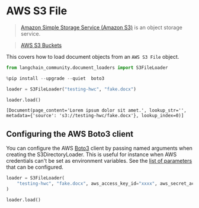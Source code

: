# AWS S3 File

>[Amazon Simple Storage Service (Amazon S3)](https://docs.aws.amazon.com/AmazonS3/latest/userguide/using-folders.html) is an object storage service.

>[AWS S3 Buckets](https://docs.aws.amazon.com/AmazonS3/latest/userguide/UsingBucket.html)

This covers how to load document objects from an `AWS S3 File` object.


```python
from langchain_community.document_loaders import S3FileLoader
```


```python
%pip install --upgrade --quiet  boto3
```


```python
loader = S3FileLoader("testing-hwc", "fake.docx")
```


```python
loader.load()
```




    [Document(page_content='Lorem ipsum dolor sit amet.', lookup_str='', metadata={'source': 's3://testing-hwc/fake.docx'}, lookup_index=0)]



## Configuring the AWS Boto3 client
You can configure the AWS [Boto3](https://boto3.amazonaws.com/v1/documentation/api/latest/index.html) client by passing
named arguments when creating the S3DirectoryLoader.
This is useful for instance when AWS credentials can't be set as environment variables.
See the [list of parameters](https://boto3.amazonaws.com/v1/documentation/api/latest/reference/core/session.html#boto3.session.Session) that can be configured.


```python
loader = S3FileLoader(
    "testing-hwc", "fake.docx", aws_access_key_id="xxxx", aws_secret_access_key="yyyy"
)
```


```python
loader.load()
```
